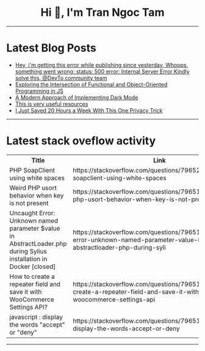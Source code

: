 <h1 align="center">Hi 👋, I'm Tran Ngoc Tam</h1>

---

# Latest Blog Posts 
<!-- BLOG-POST-LIST:START -->
- [Hey, i&#39;m getting this error while publishing since yesterday, Whoops, something went wrong: status: 500 error: Internal Server Error Kindly solve this, @DevTo community team](https://dev.to/avinashvagh/hey-im-getting-this-error-while-publishing-since-yesterday-whoops-something-went-wrong-4e53)
- [Exploring the Intersection of Functional and Object-Oriented Programming in JS](https://dev.to/omriluz1/exploring-the-intersection-of-functional-and-object-oriented-programming-in-js-3eac)
- [A Modern Approach of Implementing Dark Mode](https://dev.to/renekaesler/a-modern-approach-of-implementing-dark-mode-20f8)
- [This is very useful resources](https://dev.to/lelisa_yohanes_d6202ac89d/this-is-very-useful-resources-130b)
- [I Just Saved 20 Hours a Week With This One Privacy Trick](https://dev.to/mehwish_malik_4f29ff7fb04/i-just-saved-20-hours-a-week-with-this-one-privacy-trick-9lb)
<!-- BLOG-POST-LIST:END -->

---

# Latest stack oveflow activity
<table>
  <tr><th>Title</th><th>Link</th></tr>
  <!-- STACKOVERFLOW:START --><tr><td>PHP SoapClient using white spaces</td><td>https://stackoverflow.com/questions/79652169/php-soapclient-using-white-spaces</td></tr><tr><td>Weird PHP usort behavior when key is not present</td><td>https://stackoverflow.com/questions/79651966/weird-php-usort-behavior-when-key-is-not-present</td></tr><tr><td>Uncaught Error: Unknown named parameter $value in AbstractLoader.php during Sylius installation in Docker [closed]</td><td>https://stackoverflow.com/questions/79651881/uncaught-error-unknown-named-parameter-value-in-abstractloader-php-during-syli</td></tr><tr><td>How to create a repeater field and save it with WooCommerce Settings API?</td><td>https://stackoverflow.com/questions/79651755/how-to-create-a-repeater-field-and-save-it-with-woocommerce-settings-api</td></tr><tr><td>javascript : display the words &quot;accept&quot; or &quot;deny&quot;</td><td>https://stackoverflow.com/questions/79651734/javascript-display-the-words-accept-or-deny</td></tr><!-- STACKOVERFLOW:END -->
</table>

---



